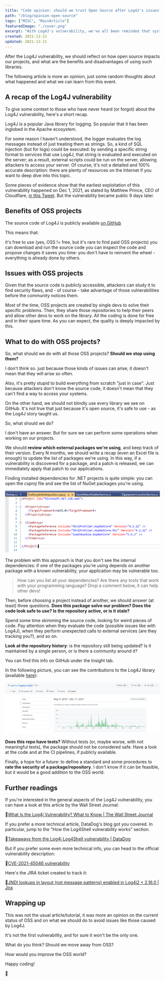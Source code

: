 ```yaml
---
title: "Code opinion: should we trust Open Source after Log4J's issues?"
path: "/blog/opinion-open-source"
tags: ["MISC", "MainArticle"]
featuredImage: "./cover.png"
excerpt: "With Log4J's vulnerability, we've all been reminded that systems are vulnerable, and OSS are not immune too. What should we do now?"
created: 2021-12-21
updated: 2021-12-21
---
```


After the Log4J vulnerability, we should reflect on how open source impacts our projects, and what are the benefits and disadvantages of using such libraries.

The following article is more an opinion, just some random thoughts about what happened and what we can learn from this event.

## A recap of the Log4J vulnerability

To give some context to those who have never heard (or forgot) about the Log4J vulnerability, here's a short recap.

Log4J is a popular Java library for logging. So popular that it has been inglobed in the Apache ecosystem.

For some reason I haven't understood, the logger evaluates the log messages instead of just treating them as strings. So, a kind of SQL injection (but for logs) could be executed: by sending a specific string format to services that use Log4J, that string is evaluated and executed on the server; as a result, external scripts could be run on the server, allowing attackers to access your server. Of course, it's not a detailed and 100% accurate description: there are plenty of resources on the Internet if you want to deep dive into this topic.

Some pieces of evidence show that the earliest exploitation of this vulnerability happened on Dec 1, 2021, as stated by Matthew Prince, CEO of Cloudflare, [in this Tweet](https://twitter.com/eastdakota/status/1469800951351427073 "Matthew Prince's tweet about Log4J's vunerability"). But the vulnerability became public 9 days later.

## Benefits of OSS projects

The source code of Log4J is publicly available [on GitHub](https://github.com/apache/logging-log4j2 "Log4J repository on GitHub")

This means that:

it's free to use (yes, OSS != free, but it's rare to find paid OSS projects)
you can download and run the source code
you can inspect the code and propose changes
it saves you time: you don't have to reinvent the wheel - everything is already done by others.

## Issues with OSS projects

Given that the source code is publicly accessible, attackers can study it to find security flaws, and - of course - take advantage of those vulnerabilities before the community notices them.

Most of the time, OSS projects are created by single devs to solve their specific problems. Then, they share those repositories to help their peers and allow other devs to work on the library. All the coding is done for free and in their spare time. As you can expect, the quality is deeply impacted by this.

## What to do with OSS projects?

So, what should we do with all those OSS projects? **Should we stop using them?**

I don't think so. just because those kinds of issues can arise, it doesn't mean that they will arise so often.

Also, it's pretty stupid to build everything from scratch "just in case". Just because attackers don't know the source code, it doesn't mean that they can't find a way to access your systems.

On the other hand, we should not blindly use every library we see on GitHub. It's not true that just because it's open source, it's safe to use - as the Log4J story taught us.

So, what should we do?

I don't have an answer. But for sure we can perform some operations when working on our projects.

We should **review which external packages we're using**, and keep track of their version. Every N months, we should write a recap (even an Excel file is enough) to update the list of packages we're using. In this way, if a vulnerability is discovered for a package, and a patch is released, we can immediately apply that patch to our applications.

Finding installed dependencies for .NET projects is quite simple: you can open the _csproj_ file and see the list of NuGet packages you're using.

![NuGet packages listed in the csproj file](./csproj-dotnet-projects.png "csproj file shows the list of installed NuGet packages")

The problem with this approach is that you don't see the internal dependencies: if one of the packages you're using depends on another package with a known vulnerability, your application may be vulnerable too.

> How can you list all your dependencies? Are there any tools that work with your programming language? Drop a comment below, it can help other devs!

Then, before choosing a project instead of another, we should answer (at least) three questions. **Does this package solve our problem? Does the code look safe to use? Is the repository active, or is it stale?**

Spend some time skimming the source code, looking for weird pieces of code. Pay attention when they evaluate the code (possible issues like with Log4J), when they perform unexpected calls to external services (are they tracking you?), and so on.

**Look at the repository history**: is the repository still being updated? Is it maintained by a single person, or is there a community around it?

You can find this info on GitHub under the Insight tab.

In the following picture, you can see the contributions to the Log4J library (available [here](https://github.com/apache/logging-log4j2/graphs/contributors "Log4J contributors on GitHub")):

![Contributions graph to Log4J repository](./log4j-insights-github.png "Contributions graph to Log4J repository")

**Does this repo have tests?** Without tests (or, maybe worse, with not meaningful tests), the package should not be considered safe. Have a look at the code and at the CI pipelines, if publicly available.

Finally, a hope for a future: to define a standard and some procedures to **rate the security of a package/repository**. I don't know if it can be feasible, but it would be a good addition to the OSS world.

## Further readings

If you're interested in the general aspects of the Log4J vulnerability, you can have a look at this article by the Wall Street Journal:

🔗[What Is the Log4j Vulnerability? What to Know | The Wall Street Journal](https://www.wsj.com/articles/what-is-the-log4j-vulnerability-11639446180 "Wall Street Journal article about Log4J vulnerability")

If you prefer a more technical article, DataDog's blog got you covered. In particular, jump to the "How the Log4Shell vulnerability works" section.

🔗[Takeaways from the Log4j Log4Shell vulnerability | DataDog](https://www.datadoghq.com/blog/log4j-log4shell-vulnerability-overview-and-remediation "DataDog's article about Log4J vulnerability")

But if you prefer some even more technical info, you can head to the official vulnerability description:

🔗[CVE-2021-45046 vulnerability](https://cve.mitre.org/cgi-bin/cvename.cgi?name=CVE-2021-45046 "CVE vulnerability description")

Here's the JIRA ticket created to track it:

🔗[JNDI lookups in layout (not message patterns) enabled in Log4j2 < 2.16.0 | Jira](https://issues.apache.org/jira/browse/LOG4J2-3221 "Jira ticket to track this issue")

## Wrapping up

This was not the usual article/tutorial, it was more an opinion on the current status of OSS and on what we should do to avoid issues like those caused by Log4J.

It's not the first vulnerability, and for sure it won't be the only one.

What do you think? Should we move away from OSS?

How would you improve the OSS world?

Happy coding!

🐧
